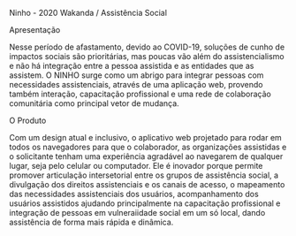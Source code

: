 Ninho - 2020
Wakanda / Assistência Social

Apresentação

Nesse período de afastamento, devido ao COVID-19, soluções de cunho de impactos sociais são prioritárias, mas poucas vão além do assistencialismo e não há integração entre a pessoa assistida e as entidades que as assistem. O NINHO surge como um abrigo para integrar pessoas com necessidades assistenciais, através de uma aplicação web, provendo também interação, capacitação profissional e uma rede de colaboração comunitária como principal vetor de mudança.


O Produto

Com um design atual e inclusivo, o aplicativo web projetado para rodar em todos os navegadores para que o colaborador, as organizações assistidas e o solicitante tenham uma experiência agradável ao navegarem de qualquer lugar, seja pelo celular ou computador. Ele é inovador porque permite promover articulação intersetorial entre os grupos de assistência social, a divulgação dos direitos assistenciais e os canais de acesso, o mapeamento das necessidades assistenciais dos usuários, acompanhamento dos usuários assistidos ajudando principalmente na capacitação profissional e integração de pessoas em vulneraiidade social em um só local, dando assistência de forma mais rápida e dinâmica.

